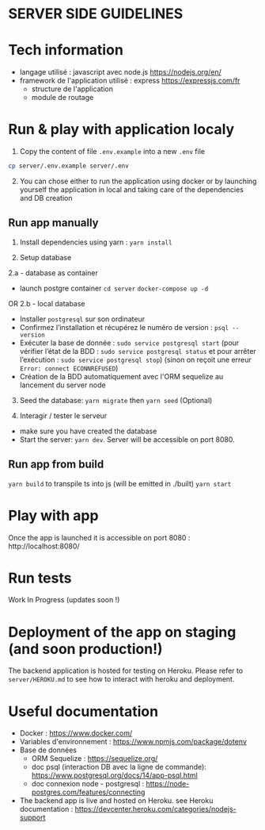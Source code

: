 # SERVER SIDE GUIDELINES

# Tech information

- langage utilisé : javascript avec node.js https://nodejs.org/en/
- framework de l'application utilisé : express https://expressjs.com/fr
  - structure de l'application
  - module de routage

# Run & play with application localy

1. Copy the content of file `.env.example` into a new `.env` file

```sh
cp server/.env.example server/.env
```

2. You can chose either to run the application using docker or by launching yourself the application in local and taking care of the dependencies and DB creation

## Run app manually

1. Install dependencies using yarn : `yarn install`

2. Setup database

2.a - database as container

- launch postgre container
  `cd server`
  `docker-compose up -d`

OR 2.b - local database

- Installer `postgresql` sur son ordinateur
- Confirmez l’installation et récupérez le numéro de version : `psql --version`
- Exécuter la base de donnée : `sudo service postgresql start` (pour vérifier l’état de la BDD : `sudo service postgresql status` et pour arrêter l’exécution : `sudo service postgresql stop`) (sinon on reçoit une erreur `Error: connect ECONNREFUSED`)
- Création de la BDD automatiquement avec l'ORM sequelize au lancement du server node

3. Seed the database: `yarn migrate` then `yarn seed` (Optional)

4. Interagir / tester le serveur

- make sure you have created the database
- Start the server: `yarn dev`. Server will be accessible on port 8080.

## Run app from build

`yarn build` to transpile ts into js (will be emitted in ./built)
`yarn start`

# Play with app

Once the app is launched it is accessible on port 8080 : http://localhost:8080/

# Run tests

Work In Progress (updates soon !)

# Deployment of the app on staging (and soon production!)

The backend application is hosted for testing on Heroku. Please refer to `server/HEROKU.md` to see how to interact with heroku and deployment.

# Useful documentation

- Docker : https://www.docker.com/
- Variables d'environnement : https://www.npmjs.com/package/dotenv
- Base de données
  - ORM Sequelize : https://sequelize.org/
  - doc psql (interaction DB avec la ligne de commande): https://www.postgresql.org/docs/14/app-psql.html
  - doc connexion node - postgresql : https://node-postgres.com/features/connecting
- The backend app is live and hosted on Heroku. see Heroku documentation : https://devcenter.heroku.com/categories/nodejs-support
